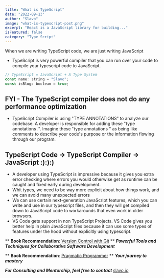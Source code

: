 ```yaml
---
title: "What is TypeScript"
date: "2022-09-13"
author: "Slavo"
image: "what-is-typescript-post.png"
excerpt: "React is a JavaScript library for building..."
isFeatured: false
category: "Type Script"
---
```


When we are writing TypeScript code, we are just writing JavaScript

- TypeScript is very powerful compiler that you can run over your code to compile your typescript code to JavaScript.

```js
// TypeScript = JavaScript + A Type System
const name: string = "Slavo";
const isBlog: boolean = true;
```

## FYI - The TypeScript compiler does not do any performance optimization

- TypeScript Compiler is using "TYPE ANNOTATIONS" to analyze our codebase. A developer is responsible for adding these "type annotations .". Imagine these "type annotations " as being like comments to describe your code's purpose or the information flowing through our program.

## TypeScript Code -> TypeScript Compiler -> JavaScript :):):)

- A developer using TypeScript is impressive because it gives you extra error checking where errors you would otherwise get as runtime can be caught and fixed early during development.
- Whit types, we need to be way more explicit about how things work, and we can avoid many unexpected errors
- We can use certain next-generation JavaScript features, which you can write and use in our typescript files, and then they will get compiled down to JavaScript code to workarounds that even work in older browsers.
- VS Code gets support in non TypeScript Projects. VS Code gives you better help in plain JavaScript files because it can use some types of features under the hood without explicitly using typescript.

\*\* **Book Recommendation**: [Version Control with Git](https://amzn.to/46xioqF)
\*\* **_Powerful Tools and Techniques for Collaborative Software Development_**

\*\* **Book Recommendation**: [Pragmatic Programmer](https://amzn.to/43h37XQ)
\*\* **_Your journey to mastery_**

**_For Consulting and Mentorship, feel free to contact_** [slavo.io](/contact)
